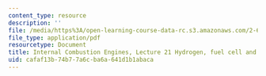```yaml
---
content_type: resource
description: ''
file: /media/https%3A/open-learning-course-data-rc.s3.amazonaws.com/2-61-internal-combustion-engines-spring-2017/cafaf13b74b77a6cba6a641d1b1abaca_MIT2_61S17_lec21.pdf
file_type: application/pdf
resourcetype: Document
title: Internal Combustion Engines, Lecture 21 Hydrogen, fuel cell and battery
uid: cafaf13b-74b7-7a6c-ba6a-641d1b1abaca
---
```

